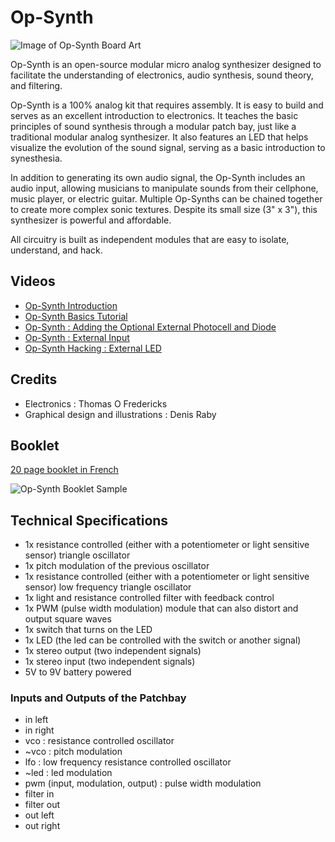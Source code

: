 # Op-Synth

![Image of Op-Synth Board Art](https://github.com/thomasfredericks/Op-Synth/raw/master/Op-Synth%20Artwork.png)

Op-Synth is an open-source modular micro analog synthesizer designed to facilitate the understanding of electronics, audio synthesis, sound theory, and filtering.

Op-Synth is a 100% analog kit that requires assembly. It is easy to build and serves as an excellent introduction to electronics. It teaches the basic principles of sound synthesis through a modular patch bay, just like a traditional modular analog synthesizer. It also features an LED that helps visualize the evolution of the sound signal, serving as a basic introduction to synesthesia.

In addition to generating its own audio signal, the Op-Synth includes an audio input, allowing musicians to manipulate sounds from their cellphone, music player, or electric guitar. Multiple Op-Synths can be chained together to create more complex sonic textures. Despite its small size (3" x 3"), this synthesizer is powerful and affordable.

All circuitry is built as independent modules that are easy to isolate, understand, and hack.

## Videos

* [Op-Synth Introduction](https://vimeo.com/214735193)
* [Op-Synth Basics Tutorial](https://vimeo.com/225257448)
* [Op-Synth : Adding the Optional External Photocell and Diode](https://vimeo.com/225840352)
* [Op-Synth : External Input](https://vimeo.com/209483661)
* [Op-Synth Hacking : External LED](https://vimeo.com/212077716)

## Credits

* Electronics : Thomas O Fredericks
* Graphical design and illustrations : Denis Raby 

## Booklet

[20 page booklet in French](https://github.com/thomasfredericks/Op-Synth/raw/master/Op-Synth(livret).pdf)

![Op-Synth Booklet Sample](https://github.com/thomasfredericks/Op-Synth/raw/master/Op-Synth%20Booklet%20Sample.png)

## Technical Specifications

* 1x resistance controlled (either with a potentiometer or light sensitive sensor) triangle oscillator
* 1x pitch modulation of the previous oscillator
* 1x resistance controlled (either with a potentiometer or light sensitive sensor) low frequency triangle oscillator
* 1x light and resistance controlled filter with feedback control
* 1x PWM (pulse width modulation) module that can also distort and output square waves
* 1x switch that turns on the LED
* 1x LED (the led can be controlled with the switch or another signal)
* 1x stereo output (two independent signals)
* 1x stereo input (two independent signals)
* 5V to 9V battery powered

### Inputs and Outputs of the Patchbay

* in left
* in right
* vco : resistance controlled oscillator
* ~vco : pitch modulation
* lfo : low frequency resistance controlled oscillator
* ~led : led modulation
* pwm (input, modulation, output) : pulse width modulation
* filter in
* filter out
* out left
* out right

